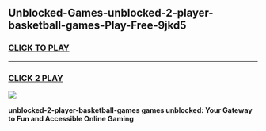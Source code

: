 
## Unblocked-Games-unblocked-2-player-basketball-games-Play-Free-9jkd5
<h3>
<a href="https://premium76.site?title=unblocked-2-player-basketball-games&ref=21A">CLICK TO PLAY</a></h3>
<hr>

<h3>
<a href="https://premium76.site?title=unblocked-2-player-basketball-games&ref=21A">CLICK 2 PLAY</a>
  
</h3>

<a href="https://premium76.site?title=unblocked-2-player-basketball-games&ref=21A"><img src="https://clearcache.store/games.png"></a>


**unblocked-2-player-basketball-games games unblocked: Your Gateway to Fun and Accessible Online Gaming**
